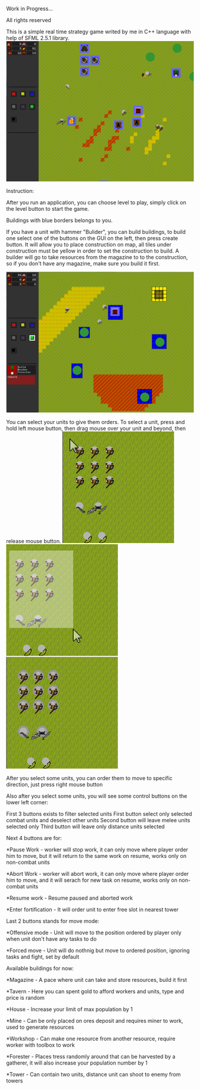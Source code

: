Work in Progress...

All rights reserved

This is a simple real time strategy game writed by me in C++ language with help of SFML 2.5.1 library.
![alt text](https://raw.githubusercontent.com/Wyder7PL/Game/master/Pictures/picture1.png "Game overview")

Instruction:

After you run an application, you can choose level to play, simply click on the level button to start the game.

Buildings with blue borders belongs to you.

If you have a unit with hammer "Bulider", you can build buildings, to build one select one of the buttons on the GUI on the left, then press create button. It will allow you to place construction on map, all tiles under construction must be yellow in order to set the construction to build.
A builder will go to take resources from the magazine to to the construction, so if you don't have any magazine, make sure you build it first.

![alt text](https://raw.githubusercontent.com/Wyder7PL/Game/master/Pictures/picture2.png "Buildings")


You can select your units to give them orders. 
To select a unit, press and hold left mouse button, then drag mouse over your unit and beyond, then release mouse button.
![alt text](https://raw.githubusercontent.com/Wyder7PL/Game/master/Pictures/picture3.png "unit selection")
![alt text](https://raw.githubusercontent.com/Wyder7PL/Game/master/Pictures/picture4.png "unit selection")
![alt text](https://raw.githubusercontent.com/Wyder7PL/Game/master/Pictures/picture5.png "unit selection")

After you select some units, you can order them to move to specific direction, just press right mouse button 

Also after you select some units, you will see some control buttons on the lower left corner:

First 3 buttons exists to filter selected units 
	First button select only selected combat units and deselect other units
	Second button will leave melee units selected only
	Third button will leave only distance units selected

Next 4 buttons are for:

*Pause Work - worker will stop work, it can only move where player order him to move, but it will return to the same work on resume, works only on non-combat units

*Abort Work - worker will abort work, it can only move where player order him to move, and it will serach for new task on resume, works only on non-combat units

*Resume work - Resume paused and aborted work 

*Enter fortification - It will order unit to enter free slot in nearest tower

Last 2 buttons stands for move mode:

*Offensive mode - Unit will move to the position ordered by player only when unit don't have any tasks to do
	
*Forced move - Unit will do nothnig but move to ordered position, ignoring tasks and fight, set by default


Available buildings for now:

*Magazine - A pace where unit can take and store resources, build it first

*Tavern - Here you can spent gold to afford workers and units, type and price is random

*House - Increase your limit of max population by 1

*Mine - Can be only placed on ores deposit and requires miner to work, used to generate resources

*Workshop - Can make one resource from another resource, require worker with toolbox to work

*Forester - Places tress randomly around that can be harvested by a gatherer, it will also increase your population number by 1

*Tower - Can contain two units, distance unit can shoot to enemy from towers

